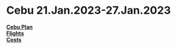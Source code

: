 # Cebu 21.Jan.2023-27.Jan.2023
**[Cebu Plan](https://github.com/CheckandRaise/Huanyu-s-travel-Plan/blob/main/Cebu/Plan.md)** \
**[Flights](https://github.com/CheckandRaise/Cebu-Travel/blob/main/Cebu/airline.jpg)** \
**[Costs](11)**

